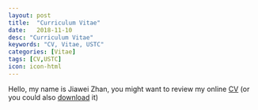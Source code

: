 ```yaml
---
layout: post
title:  "Curriculum Vitae"
date:   2018-11-10
desc: "Curriculum Vitae"
keywords: "CV, Vitae, USTC"
categories: [Vitae]
tags: [CV,USTC]
icon: icon-html
---
```


Hello, my name is Jiawei Zhan, you might want to review my online [CV](https://github.com/JiaweiZhan/Curriculum_Vitae/blob/master/JiaweiZhan_CV.pdf) (or you could also [download](https://github.com/JiaweiZhan/Curriculum_Vitae/raw/master/JiaweiZhan_CV.pdf) it)

<!DOCTYPE html>
<html>
    <head>
        <meta charset="UTF-8">
        <title>在线浏览PDF</title>
    </head>
    
    <body>
    
        <script src="/js/PDFObject/pdfobject.js"></script>
        <script>
            // 我的pdf文件放在项目的pdf文件夹下，名字叫做Java.pdf
            PDFObject.embed("/CV/JiaweiZhan_CV.pdf");
        </script>
    </body>
</html>
